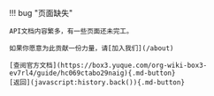 !!! bug "页面缺失"

    API文档内容繁多，有一些页面还未完工。

    如果你愿意为此贡献一份力量，请[加入我们](/about)

    [查阅官方文档](https://box3.yuque.com/org-wiki-box3-ev7rl4/guide/hc069ctabo29naig){.md-button}
    [返回](javascript:history.back()){.md-button}
